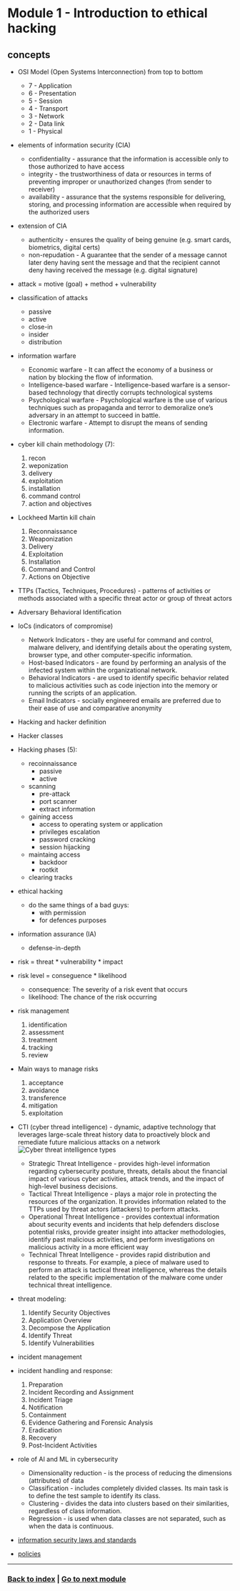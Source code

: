 # Module 1 - Introduction to ethical hacking

## concepts
- OSI Model (Open Systems Interconnection) from top to bottom
    - 7 - Application
    - 6 - Presentation
    - 5 - Session
    - 4 - Transport
    - 3 - Network
    - 2 - Data link
    - 1 - Physical

- elements of information security (CIA)
    - confidentiality - assurance that the information is accessible only to those authorized to have access
    - integrity - the trustworthiness of data or resources in terms of preventing improper or unauthorized changes (from sender to receiver)
    - availability - assurance that the systems responsible for delivering, storing, and processing information are accessible when required by the authorized users
- extension of CIA
    - authenticity - ensures the quality of being genuine (e.g. smart cards, biometrics, digital certs)
    - non-repudation - A guarantee that the sender of a message cannot later deny having sent the message and that the recipient cannot deny having received the message (e.g. digital signature)
- attack = motive (goal) + method + vulnerability
- classification of attacks
    - passive
    - active
    - close-in
    - insider
    - distribution
- information warfare
    - Economic warfare - It can affect the economy of a business or nation by blocking the flow of information.
    - Intelligence-based warfare - Intelligence-based warfare is a sensor-based technology that directly corrupts technological systems
    - Psychological warfare - Psychological warfare is the use of various techniques such as propaganda and terror to demoralize one’s adversary in an attempt to succeed in battle.
    - Electronic warfare - Attempt to disrupt the means of sending information.
- cyber kill chain methodology (7):
    1. recon
    2. weponization
    3. delivery
    4. exploitation
    5. installation
    6. command control
    7. action and objectives
- Lockheed Martin kill chain
    1. Reconnaissance
    2. Weaponization
    3. Delivery
    4. Exploitation
    5. Installation
    6. Command and Control
    7. Actions on Objective
- TTPs (Tactics, Techniques, Procedures) - patterns of activities or methods associated with a specific threat actor or group of threat actors
- Adversary Behavioral Identification
- IoCs (indicators of compromise)
    - Network Indicators - they are useful for command and control, malware delivery, and identifying details about the operating system, browser type, and other computer-specific information.
    - Host-based Indicators - are found by performing an analysis of the infected system within the organizational network.
    - Behavioral Indicators - are used to identify specific behavior related to malicious activities such as code injection into the memory or running the scripts of an application.
    - Email Indicators - socially engineered emails are preferred due to their ease of use and comparative anonymity
- Hacking and hacker definition
- Hacker classes
- Hacking phases (5):
    - recoinnaissance
        - passive
        - active
    - scanning
        - pre-attack
        - port scanner
        - extract information
    - gaining access
        - access to operating system or application
        - privileges escalation
        - password cracking
        - session hijacking
    - maintaing access
        - backdoor
        - rootkit
    - clearing tracks
- ethical hacking
    - do the same things of a bad guys:
        - with permission
        - for defences purposes
- information assurance (IA)
    - defense-in-depth
- risk = threat * vulnerability * impact
- risk level = conseguence * likelihood
    - consequence: The severity of a risk event that occurs
    - likelihood: The chance of the risk occurring
- risk management
    1. identification
    2. assessment
    3. treatment
    4. tracking
    5. review
- Main ways to manage risks
    1. acceptance
    2. avoidance
    3. transference
    4. mitigation
    5. exploitation
- CTI (cyber thread intelligence) - dynamic, adaptive technology that leverages large-scale threat history data to proactively block and remediate future malicious attacks on a network
    ![Cyber threat intelligence types](./assets/cti.webp)
    - Strategic Threat Intelligence - provides high-level information regarding cybersecurity posture, threats, details about the financial impact of various cyber activities, attack trends, and the impact of high-level business decisions.
    - Tactical Threat Intelligence - plays a major role in protecting the resources of the organization. It provides information related to the TTPs used by threat actors (attackers) to perform attacks.
    - Operational Threat Intelligence - provides contextual information about security events and incidents that help defenders disclose potential risks, provide greater insight into attacker methodologies, identify past malicious activities, and perform investigations on malicious activity in a more efficient way
    - Technical Threat Intelligence - provides rapid distribution and response to threats. For example, a piece of malware used to perform an attack is tactical threat intelligence, whereas the details related to the specific implementation of the malware come under technical threat intelligence.
- threat modeling:
    1. Identify Security Objectives
    2. Application Overview
    3. Decompose the Application
    4. Identify Threat
    5. Identify Vulnerabilities
- incident management
- incident handling and response:
    1. Preparation
    2. Incident Recording and Assignment
    3. Incident Triage
    4. Notification
    5. Containment
    6. Evidence Gathering and Forensic Analysis
    7. Eradication
    8. Recovery
    9. Post-Incident Activities
- role of AI and ML in cybersecurity
    - Dimensionality reduction - is the process of reducing the dimensions (attributes) of data
    - Classification - includes completely divided classes. Its main task is to define the test sample to identify its class.
    - Clustering - divides the data into clusters based on their similarities, regardless of class information.
    - Regression - is used when data classes are not separated, such as when the data is continuous.

- [information security laws and standards](../extra/laws.md)
- [policies](../extra/policies.md)

---
### [Back to index](../README.md) | [Go to next module](02.md)